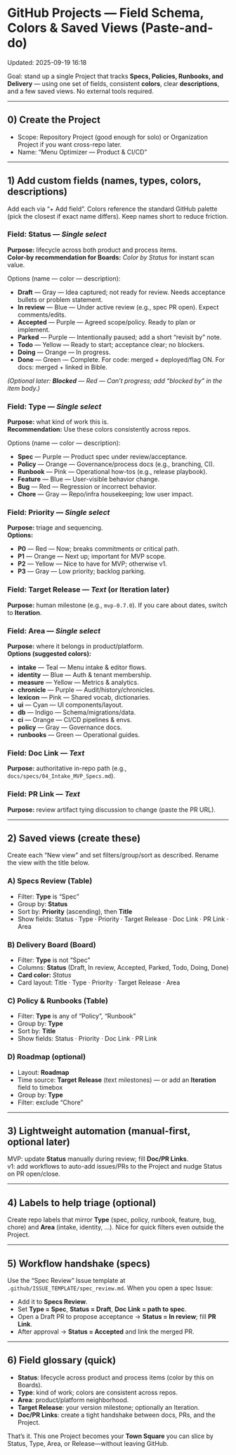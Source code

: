 # GitHub Projects — Field Schema, Colors & Saved Views (Paste-and-do)
Updated: 2025-09-19 16:18

Goal: stand up a single Project that tracks **Specs, Policies, Runbooks, and Delivery** — using one set of fields, consistent **colors**, clear **descriptions**, and a few saved views. No external tools required.

---

## 0) Create the Project
- Scope: Repository Project (good enough for solo) or Organization Project if you want cross-repo later.
- Name: “Menu Optimizer — Product & CI/CD”

---

## 1) Add custom fields (names, types, colors, descriptions)
Add each via “+ Add field”. Colors reference the standard GitHub palette (pick the closest if exact name differs). Keep names short to reduce friction.

### Field: Status — *Single select*
**Purpose:** lifecycle across both product and process items.  
**Color-by recommendation for Boards:** *Color by Status* for instant scan value.

Options (name — color — description):
- **Draft** — Gray — Idea captured; not ready for review. Needs acceptance bullets or problem statement.  
- **In review** — Blue — Under active review (e.g., spec PR open). Expect comments/edits.  
- **Accepted** — Purple — Agreed scope/policy. Ready to plan or implement.  
- **Parked** — Purple — Intentionally paused; add a short “revisit by” note.  
- **Todo** — Yellow — Ready to start; acceptance clear; no blockers.  
- **Doing** — Orange — In progress.  
- **Done** — Green — Complete. For code: merged + deployed/flag ON. For docs: merged + linked in Bible.

*(Optional later: **Blocked** — Red — Can’t progress; add “blocked by” in the item body.)*

### Field: Type — *Single select*
**Purpose:** what kind of work this is.  
**Recommendation:** Use these colors consistently across repos.

Options (name — color — description):
- **Spec** — Purple — Product spec under review/acceptance.  
- **Policy** — Orange — Governance/process docs (e.g., branching, CI).  
- **Runbook** — Pink — Operational how-tos (e.g., release playbook).  
- **Feature** — Blue — User-visible behavior change.  
- **Bug** — Red — Regression or incorrect behavior.  
- **Chore** — Gray — Repo/infra housekeeping; low user impact.

### Field: Priority — *Single select*
**Purpose:** triage and sequencing.  
**Options:**
- **P0** — Red — Now; breaks commitments or critical path.  
- **P1** — Orange — Next up; important for MVP scope.  
- **P2** — Yellow — Nice to have for MVP; otherwise v1.  
- **P3** — Gray — Low priority; backlog parking.

### Field: Target Release — *Text* (or **Iteration** later)
**Purpose:** human milestone (e.g., `mvp-0.7.0`). If you care about dates, switch to **Iteration**.

### Field: Area — *Single select*
**Purpose:** where it belongs in product/platform.  
**Options (suggested colors):**
- **intake** — Teal — Menu intake & editor flows.  
- **identity** — Blue — Auth & tenant membership.  
- **measure** — Yellow — Metrics & analytics.  
- **chronicle** — Purple — Audit/history/chronicles.  
- **lexicon** — Pink — Shared vocab, dictionaries.  
- **ui** — Cyan — UI components/layout.  
- **db** — Indigo — Schema/migrations/data.  
- **ci** — Orange — CI/CD pipelines & envs.  
- **policy** — Gray — Governance docs.  
- **runbooks** — Green — Operational guides.

### Field: Doc Link — *Text*
**Purpose:** authoritative in-repo path (e.g., `docs/specs/04_Intake_MVP_Specs.md`).

### Field: PR Link — *Text*
**Purpose:** review artifact tying discussion to change (paste the PR URL).

---

## 2) Saved views (create these)
Create each “New view” and set filters/group/sort as described. Rename the view with the title below.

### A) Specs Review (Table)
- Filter: **Type** is “Spec”  
- Group by: **Status**  
- Sort by: **Priority** (ascending), then **Title**  
- Show fields: Status · Type · Priority · Target Release · Doc Link · PR Link · Area

### B) Delivery Board (Board)
- Filter: **Type** is not “Spec”  
- Columns: **Status** (Draft, In review, Accepted, Parked, Todo, Doing, Done)  
- **Card color:** *Status*  
- Card layout: Title · Type · Priority · Target Release · Area

### C) Policy & Runbooks (Table)
- Filter: **Type** is any of “Policy”, “Runbook”  
- Group by: **Type**  
- Sort by: **Title**  
- Show fields: Status · Priority · Doc Link · PR Link

### D) Roadmap (optional)
- Layout: **Roadmap**  
- Time source: **Target Release** (text milestones) — or add an **Iteration** field to timebox  
- Group by: **Type**  
- Filter: exclude “Chore”

---

## 3) Lightweight automation (manual-first, optional later)
MVP: update **Status** manually during review; fill **Doc/PR Links**.  
v1: add workflows to auto-add issues/PRs to the Project and nudge Status on PR open/close.

---

## 4) Labels to help triage (optional)
Create repo labels that mirror **Type** (spec, policy, runbook, feature, bug, chore) and **Area** (intake, identity, …). Nice for quick filters even outside the Project.

---

## 5) Workflow handshake (specs)
Use the “Spec Review” Issue template at `.github/ISSUE_TEMPLATE/spec_review.md`. When you open a spec Issue:
- Add it to **Specs Review**.  
- Set **Type = Spec**, **Status = Draft**, **Doc Link = path to spec**.  
- Open a Draft PR to propose acceptance → **Status = In review**; fill **PR Link**.  
- After approval → **Status = Accepted** and link the merged PR.

---

## 6) Field glossary (quick)
- **Status**: lifecycle across product and process items (color by this on Boards).  
- **Type**: kind of work; colors are consistent across repos.  
- **Area**: product/platform neighborhood.  
- **Target Release**: your version milestone; optionally an Iteration.  
- **Doc/PR Links**: create a tight handshake between docs, PRs, and the Project.

That’s it. This one Project becomes your **Town Square** you can slice by Status, Type, Area, or Release—without leaving GitHub.
